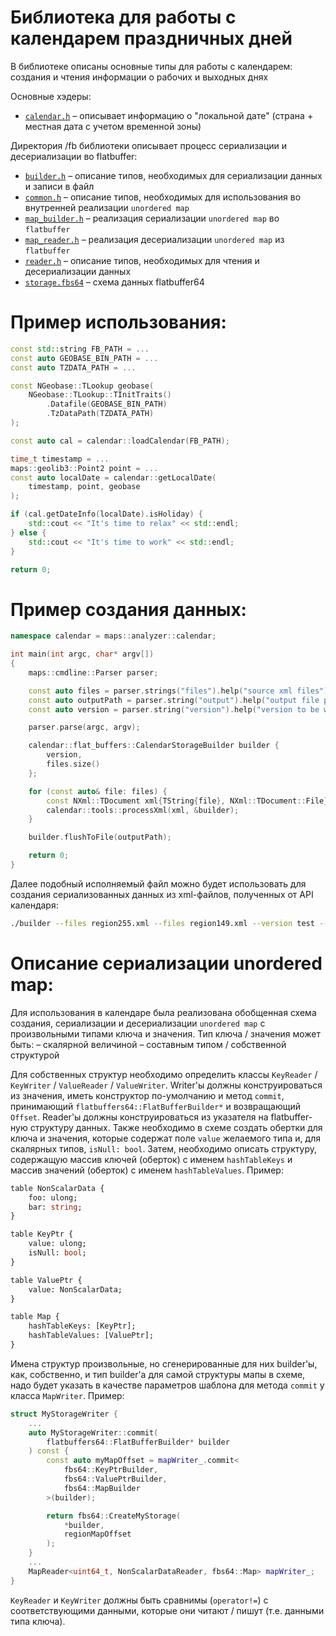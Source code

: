 Библиотека для работы с календарем праздничных дней
===

В библиотеке описаны основные типы для работы с календарем: создания и чтения информации о рабочих и выходных днях

Основные хэдеры:
- [`calendar.h`](include/calendar.h) – описывает информацию о "локальной дате" (страна + местная дата с учетом временной зоны)

Директория /fb библиотеки описывает процесс сериализации и десериализации во flatbuffer:
- [`builder.h`](include/fb/builder.h) – описание типов, необходимых для сериализации данных и записи в файл
- [`common.h`](include/fb/common.h) – описание типов, необходимых для использования во внутренней реализации `unordered map`
- [`map_builder.h`](include/fb/map_builder.h) – реализация сериализации `unordered map` во `flatbuffer`
- [`map_reader.h`](include/fb/map_reader.h) – реализация десериализации `unordered map` из `flatbuffer`
- [`reader.h`](include/fb/reader.h) – описание типов, необходимых для чтения и десериализации данных
- [`storage.fbs64`](impl/fb/storage.fbs64) – схема данных flatbuffer64

Пример использования:
===
```cpp
const std::string FB_PATH = ...
const auto GEOBASE_BIN_PATH = ...
const auto TZDATA_PATH = ...

const NGeobase::TLookup geobase(
    NGeobase::TLookup::TInitTraits()
        .Datafile(GEOBASE_BIN_PATH)
        .TzDataPath(TZDATA_PATH)
);

const auto cal = calendar::loadCalendar(FB_PATH);

time_t timestamp = ...
maps::geolib3::Point2 point = ...
const auto localDate = calendar::getLocalDate(
    timestamp, point, geobase
);

if (cal.getDateInfo(localDate).isHoliday) {
    std::cout << "It's time to relax" << std::endl;
} else {
    std::cout << "It's time to work" << std::endl;
}

return 0;
```

Пример создания данных:
===
```cpp
namespace calendar = maps::analyzer::calendar;

int main(int argc, char* argv[])
{
    maps::cmdline::Parser parser;

    const auto files = parser.strings("files").help("source xml files").required();
    const auto outputPath = parser.string("output").help("output file path").required();
    const auto version = parser.string("version").help("version to be written").required();

    parser.parse(argc, argv);

    calendar::flat_buffers::CalendarStorageBuilder builder {
        version,
        files.size()
    };

    for (const auto& file: files) {
        const NXml::TDocument xml{TString{file}, NXml::TDocument::File};
        calendar::tools::processXml(xml, &builder);
    }

    builder.flushToFile(outputPath);

    return 0;
}
```

Далее подобный исполняемый файл можно будет использовать для создания сериализованных данных из xml-файлов, полученных от API календаря:
```bash
./builder --files region255.xml --files region149.xml --version test --output calendar.fb
```

Описание сериализации unordered map:
===
Для использования в календаре была реализована обобщенная схема создания, сериализации и десериализации `unordered map` с произвольными типами ключа и значения.
Тип ключа / значения может быть:
– скалярной величиной
– составным типом / собственной структурой

Для собственных структур необходимо определить классы `KeyReader` / `KeyWriter` / `ValueReader` / `ValueWriter`. Writer'ы должны конструироваться из значения, иметь конструктор по-умолчанию и метод `commit`, принимающий `flatbuffers64::FlatBufferBuilder*` и возвращающий `Offset`. Reader'ы должны конструироваться из указателя на flatbuffer-ную структуру данных. Также необходимо в схеме создать обертки для ключа и значения, которые содержат поле `value` желаемого типа и, для скалярных типов, `isNull: bool`. Затем, необходимо описать структуру, содержащую массив ключей (оберток) с именем `hashTableKeys` и массив значений (оберток) с именем `hashTableValues`. Пример:
```proto
table NonScalarData {
    foo: ulong;
    bar: string;
}

table KeyPtr {
    value: ulong;
    isNull: bool;
}

table ValuePtr {
    value: NonScalarData;
}

table Map {
    hashTableKeys: [KeyPtr];
    hashTableValues: [ValuePtr];
}
```
Имена структур произвольные, но сгенерированные для них builder'ы, как, собственно, и тип builder'а для самой структуры мапы в схеме, надо будет указать в качестве параметров шаблона для метода `commit` у класса `MapWriter`. Пример:
```cpp
struct MyStorageWriter {
    ...
    auto MyStorageWriter::commit(
        flatbuffers64::FlatBufferBuilder* builder
    ) const {
        const auto myMapOffset = mapWriter_.commit<
            fbs64::KeyPtrBuilder,
            fbs64::ValuePtrBuilder,
            fbs64::MapBuilder
        >(builder);

        return fbs64::CreateMyStorage(
            *builder,
            regionMapOffset
        );
    }
    ...
    MapReader<uint64_t, NonScalarDataReader, fbs64::Map> mapWriter_;
}
```
`KeyReader` и `KeyWriter` должны быть сравнимы (`operator!=`) с соответствующими данными, которые они читают / пишут (т.е. данными типа ключа).

